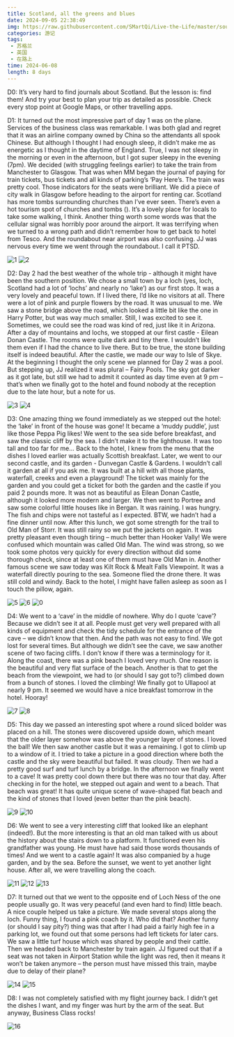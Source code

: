 ```yaml
---
title: Scotland, all the greens and blues
date: 2024-09-05 22:38:49
img: https://raw.githubusercontent.com/SMartQi/Live-the-Life/master/source/gallery/scotland/0.jpg
categories: 游记
tags:
 - 苏格兰
 - 英国
 - 在路上
time: 2024-06-08
length: 8 days
---
```


D0: It’s very hard to find journals about Scotland. But the lesson is: find them! And try your best to plan your trip as detailed as possible. Check every stop point at Google Maps, or other travelling apps.

D1: It turned out the most impressive part of day 1 was on the plane. Services of the business class was remarkable. I was both glad and regret that it was an airline company owned by China so the attendants all spook Chinese. But although I thought I had enough sleep, it didn’t make me as energetic as I thought in the daytime of England. True, I was not sleepy in the morning or even in the afternoon, but I got super sleepy in the evening (7pm). We decided (with struggling feelings earlier) to take the train from Manchester to Glasgow. That was when MM began the journal of paying for train tickets, bus tickets and all kinds of parking’s ‘Pay Here’s. The train was pretty cool. Those indicators for the seats were brilliant. We did a piece of city walk in Glasgow before heading to the airport for renting car. Scotland has more tombs surrounding churches than I’ve ever seen. There’s even a hot tourism spot of churches and tombs (). It’s a lovely place for locals to take some walking, I think. Another thing worth some words was that the cellular signal was horribly poor around the airport. It was terrifying when we turned to a wrong path and didn’t remember how to get back to hotel from Tesco. And the roundabout near airport was also confusing. JJ was nervous every time we went through the roundabout. I call it PTSD.

![1](https://raw.githubusercontent.com/SMartQi/Live-the-Life/master/source/gallery/scotland/1.jpg)
![2](https://raw.githubusercontent.com/SMartQi/Live-the-Life/master/source/gallery/scotland/2.jpg)

D2: Day 2 had the best weather of the whole trip - although it might have been the southern position. We chose a small town by a loch (yes, loch, Scotland had a lot of ‘lochs’ and nearly no ‘lake’) as our first stop. It was a very lovely and peaceful town. If I lived there, I’d like no visitors at all. There were a lot of pink and purple flowers by the road. It was unusual to me. We saw a stone bridge above the road, which looked a little bit like the one in Harry Potter, but was way much smaller. Still, I was excited to see it. Sometimes, we could see the road was kind of red, just like it in Arizona. After a day of mountains and lochs, we stopped at our first castle - Eilean Donan Castle. The rooms were quite dark and tiny there. I wouldn’t like them even if I had the chance to live there. But to be true, the stone building itself is indeed beautiful. After the castle, we made our way to Isle of Skye. At the beginning I thought the only scene we planned for Day 2 was a pool. But stepping up, JJ realized it was plural – Fairy Pools. The sky got darker as it got late, but still we had to admit it counted as day time even at 9 pm – that’s when we finally got to the hotel and found nobody at the reception due to the late hour, but a note for us.

![3](https://raw.githubusercontent.com/SMartQi/Live-the-Life/master/source/gallery/scotland/3.jpg)
![4](https://raw.githubusercontent.com/SMartQi/Live-the-Life/master/source/gallery/scotland/4.jpg)

D3: One amazing thing we found immediately as we stepped out the hotel: the ‘lake’ in front of the house was gone! It became a ‘muddy puddle’, just like those Peppa Pig likes! We went to the sea side before breakfast, and saw the classic cliff by the sea. I didn’t make it to the lighthouse. It was too tall and too far for me… Back to the hotel, I knew from the menu that the dishes I loved earlier was actually Scottish breakfast. Later, we went to our second castle, and its garden - Dunvegan Castle & Gardens. I wouldn’t call it garden at all if you ask me. It was built at a hill with all those plants, waterfall, creeks and even a playground! The ticket was mainly for the garden and you could get a ticket for both the garden and the castle if you paid 2 pounds more. It was not as beautiful as Eilean Donan Castle, although it looked more modern and larger. We then went to Portree and saw some colorful little houses like in Bergan. It was raining. I was hungry. The fish and chips were not tasteful as I expected. BTW, we hadn’t had a fine dinner until now. After this lunch, we got some strength for the trail to Old Man of Storr. It was still rainy so we put the jackets on again. It was pretty pleasant even though tiring – much better than Hooker Vally! We were confused which mountain was called Old Man. The wind was strong, so we took some photos very quickly for every direction without did some thorough check, since at least one of them must have Old Man in. Another famous scene we saw today was Kilt Rock & Mealt Falls Viewpoint. It was a waterfall directly pouring to the sea. Someone flied the drone there. It was still cold and windy. Back to the hotel, I might have fallen asleep as soon as I touch the pillow, again.

![5](https://raw.githubusercontent.com/SMartQi/Live-the-Life/master/source/gallery/scotland/5.jpg)
![6](https://raw.githubusercontent.com/SMartQi/Live-the-Life/master/source/gallery/scotland/6.jpg)
![0](https://raw.githubusercontent.com/SMartQi/Live-the-Life/master/source/gallery/scotland/0.jpg)

D4: We went to a ‘cave’ in the middle of nowhere. Why do I quote ‘cave’? Because we didn’t see it at all. People must get very well prepared with all kinds of equipment and check the tidy schedule for the entrance of the cave – we didn’t know that then. And the path was not easy to find. We got lost for several times. But although we didn’t see the cave, we saw another scene of two facing cliffs. I don’t know if there was a terminology for it. Along the coast, there was a pink beach I loved very much. One reason is the beautiful and very flat surface of the beach. Another is that to get the beach from the viewpoint, we had to (or should I say got to?) climbed down from a bunch of stones. I loved the climbing! We finally got to Ullapool at nearly 9 pm. It seemed we would have a nice breakfast tomorrow in the hotel. Hooray!

![7](https://raw.githubusercontent.com/SMartQi/Live-the-Life/master/source/gallery/scotland/7.jpg)
![8](https://raw.githubusercontent.com/SMartQi/Live-the-Life/master/source/gallery/scotland/8.jpg)

D5: This day we passed an interesting spot where a round sliced bolder was placed on a hill. The stones were discovered upside down, which meant that the older layer somehow was above the younger layer of stones. I loved the ball! We then saw another castle but it was a remaining. I got to climb up to a window of it. I tried to take a picture in a good direction where both the castle and the sky were beautiful but failed. It was cloudy. Then we had a pretty good surf and turf lunch by a bridge. In the afternoon we finally went to a cave! It was pretty cool down there but there was no tour that day. After checking in for the hotel, we stepped out again and went to a beach. That beach was great! It has quite unique scene of wave-shaped flat beach and the kind of stones that I loved (even better than the pink beach).

![9](https://raw.githubusercontent.com/SMartQi/Live-the-Life/master/source/gallery/scotland/9.jpg)
![10](https://raw.githubusercontent.com/SMartQi/Live-the-Life/master/source/gallery/scotland/10.jpg)

D6: We went to see a very interesting cliff that looked like an elephant (indeed!). But the more interesting is that an old man talked with us about the history about the stairs down to a platform. It functioned even his grandfather was young. He must have had said those words thousands of times! And we went to a castle again! It was also companied by a huge garden, and by the sea. Before the sunset, we went to yet another light house. After all, we were travelling along the coach.

![11](https://raw.githubusercontent.com/SMartQi/Live-the-Life/master/source/gallery/scotland/11.jpg)
![12](https://raw.githubusercontent.com/SMartQi/Live-the-Life/master/source/gallery/scotland/12.jpg)
![13](https://raw.githubusercontent.com/SMartQi/Live-the-Life/master/source/gallery/scotland/13.jpg)

D7: It turned out that we went to the opposite end of Loch Ness of the one people usually go. It was very peaceful (and even hard to find) little beach. A nice couple helped us take a picture. We made several stops along the loch. Funny thing, I found a pink coach by it. Who did that? Another funny (or should I say pity?) thing was that after I had paid a fairly high fee in a parking lot, we found out that some persons had left tickets for later cars. We saw a little turf house which was shared by people and their cattle. Then we headed back to Manchester by train again. JJ figured out that if a seat was not taken in Airport Station while the light was red, then it means it won’t be taken anymore – the person must have missed this train, maybe due to delay of their plane?

![14](https://raw.githubusercontent.com/SMartQi/Live-the-Life/master/source/gallery/scotland/14.jpg)
![15](https://raw.githubusercontent.com/SMartQi/Live-the-Life/master/source/gallery/scotland/15.jpg)

D8: I was not completely satisfied with my flight journey back. I didn’t get the dishes I want, and my finger was hurt by the arm of the seat. But anyway, Business Class rocks!

![16](https://raw.githubusercontent.com/SMartQi/Live-the-Life/master/source/gallery/scotland/16.jpg)